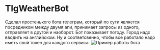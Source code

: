
# TlgWeatherBot
Сделал простенького бота телеграм, который по сути является посредником между двумя апи, принимает запросы из одного, отправляет в другой и наоборот.
Бот показывает погоду. 
Город надо вводить на английском. 
Ну и соответсвенно, чтобы все работало надо иметь свой токен для каждого сервиса.
![Пример работы бота](https://user-images.githubusercontent.com/82760431/120681931-563e9a00-c4b5-11eb-831e-745dde89914f.png)
